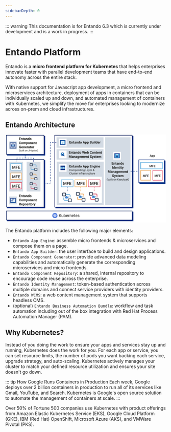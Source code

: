 ```yaml
---
sidebarDepth: 0
---
```


::: warning
This documentation is for Entando 6.3 which is currently under development and is a work in progress. 
:::

# Entando Platform

Entando is a **micro frontend platform for Kubernetes** that helps enterprises innovate faster with parallel development teams that have end-to-end autonomy across the entire stack.

With native support for Javascript app development, a micro frontend and microservices architecture, deployment of apps in containers that can be individually scaled up and down, and automated management of containers with Kubernetes, we simplify the move for enterprises looking to modernize across on-prem and cloud infrastructures.

## Entando Architecture

![entando-architecture](./entando-architecture.png)

The Entando platform includes the following major elements:

- `Entando App Engine`: assemble micro frontends & microservices and compose them on a page.
- `Entando App Builder`: the user interface to build and design applications.
- `Entando Component Generator`: provide advanced data modeling capabilities and automatically generate the corresponding microservices and micro frontends.
- `Entando Component Repository`: a shared, internal repository to encourage code reuse across the enterprise.
- `Entando Identity Management`: token-based authentication across multiple domains and connect service providers with identity providers.
- `Entando WCMS`: a web content management system that supports headless CMS. 
- (optional) `Entando Business Automation Bundle`: workflow and task automation including out of the box integration with Red Hat Process Automation Manager (PAM).

## Why Kubernetes?

Instead of you doing the work to ensure your apps and services stay up and running, Kubernetes does the work for you. For each app or service, you can set resource limits, the number of pods you want backing each service, upgrade strategy, and auto-scaling. Kubernetes actively manages your cluster to match your defined resource utilization and ensures your site doesn't go down.

::: tip How Google Runs Containers in Production
Each week, Google deploys over 2 billion containers in production to run all of its services like Gmail, YouTube, and Search. Kubernetes is Google's open source solution to automate the management of containers at scale.
:::

Over 50% of Fortune 500 companies use Kubernetes with product offerings from Amazon Elastic Kubernetes Service (EKS), Google Cloud Platform (GKE), IBM (Red Hat) OpenShift, Microsoft Azure (AKS), and VMWare Pivotal (PKS).

